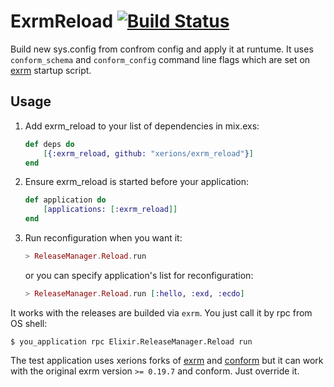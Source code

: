 # ExrmReload [![Build Status](https://travis-ci.org/xerions/exrm_reload.svg)](https://travis-ci.org/xerions/exrm_reload)

Build new sys.config from confrom config and apply it at runtume. 
It uses `conform_schema` and `conform_config` command line flags which are set on [exrm](https://github.com/bitwalker/exrm) startup script.

## Usage

1. Add exrm_reload to your list of dependencies in mix.exs:

    ```elixir
    def deps do
        [{:exrm_reload, github: "xerions/exrm_reload"}]
    end
    ```

2. Ensure exrm_reload is started before your application:

    ```elixir
    def application do
        [applications: [:exrm_reload]]
    end
    ```

3. Run reconfiguration when you want it:

	```elixir
	> ReleaseManager.Reload.run
	```

	or you can specify application's list for reconfiguration:

	```elixir
	> ReleaseManager.Reload.run [:hello, :exd, :ecdo]
	```

It works with the releases are builded via `exrm`. You just call it by rpc from OS shell:

	$ you_application rpc Elixir.ReleaseManager.Reload run

The test application uses xerions forks of [exrm](https://github.com/xerions/exrm) and [conform](https://github.com/xerions/conform) but it can work with the original exrm version `>= 0.19.7` and conform. Just override it.
